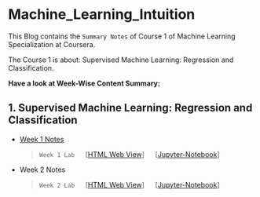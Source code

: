 # Machine_Learning_Intuition

This Blog contains the `Summary Notes` of Course 1 of Machine Learning Specialization at Coursera.

The Course 1 is about: Supervised Machine Learning: Regression and Classification.

**Have a look at Week-Wise Content Summary:**


## 1. Supervised Machine Learning: Regression and Classification

- [Week 1 Notes](week1.md)
  > `Week 1 Lab` &emsp; \[[HTML Web View](1_LinearRegression/Linear_Regression.html)\] &emsp; \[[Jupyter-Notebook](1_LinearRegression/Linear_Regression.ipynb)\]
- Week 2 Notes
  > `Week 2 Lab` &emsp; \[[HTML Web View](2_Multiple_LinearRegression/Multiple_Variables_LinearRegression.html)\] 
  &emsp; \[[Jupyter-Notebook](2_Multiple_LinearRegression/Multiple_Variables_LinearRegression.ipynb)\]
